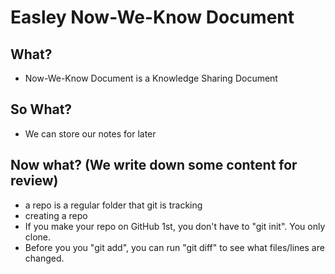 # Easley Now-We-Know Document

## What?
- Now-We-Know Document is a Knowledge Sharing Document

## So What?
- We can store our notes for later

## Now what? (We write down some content for review)
- a repo is a regular folder that git is tracking
- creating a repo
- If you make your repo on GitHub 1st, you don't have to "git init". You only clone.
- Before you you "git add", you can run "git diff" to see what files/lines are changed.